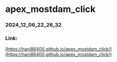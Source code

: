 # apex_mostdam_click
### 2024_12_06_22_26_32
### Link:

[https://hani86400.github.io/apex_mostdam_click/](https://hani86400.github.io/apex_mostdam_click/)
